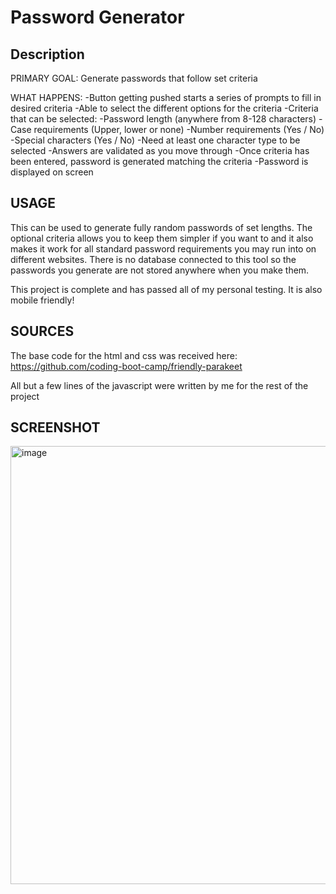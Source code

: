 # Password Generator

## Description

PRIMARY GOAL: Generate passwords that follow set criteria
    
WHAT HAPPENS:
-Button getting pushed starts a series of prompts to fill in desired criteria
-Able to select the different options for the criteria
-Criteria that can be selected:
    -Password length (anywhere from 8-128 characters)
    -Case requirements (Upper, lower or none)
    -Number requirements (Yes / No)
    -Special characters (Yes / No)
    -Need at least one character type to be selected
-Answers are validated as you move through
-Once criteria has been entered, password is generated matching the criteria
-Password is displayed on screen

## USAGE

This can be used to generate fully random passwords of set lengths. The optional criteria allows you to keep them simpler if you want to and it also makes it work for all standard password requirements you may run into on different websites. There is no database connected to this tool so the passwords you generate are not stored anywhere when you make them.

This project is complete and has passed all of my personal testing. It is also mobile friendly!

## SOURCES

The base code for the html and css was received here: https://github.com/coding-boot-camp/friendly-parakeet

All but a few lines of the javascript were written by me for the rest of the project

## SCREENSHOT

<img width="701" alt="image" src="https://user-images.githubusercontent.com/25507661/167028516-ee3e93b4-4589-4b18-bf4c-e49e375a3b06.png">
